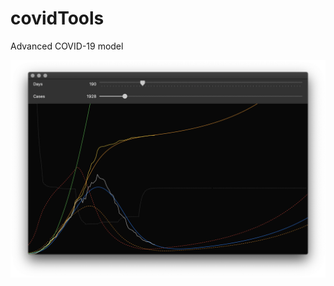 # covidTools

Advanced COVID-19 model

![SCREENSHOT](https://github.com/op183/covidTools/blob/master/Screenshot%202020-06-01%20at%2010.19.43.png)
